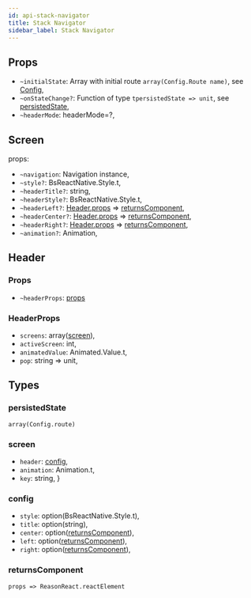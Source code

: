 ```yaml
---
id: api-stack-navigator
title: Stack Navigator
sidebar_label: Stack Navigator
---
```


## Props

* `~initialState`: Array with initial route `array(Config.Route name)`, see [Config](get-started.html#usage),
* `~onStateChange?`: Function of type `tpersistedState => unit`, see [persistedState](api-stack-navigator.html#persistedstate),
* `~headerMode`: headerMode=?,

## Screen

props:

* `~navigation`: Navigation instance,
* `~style?`: BsReactNative.Style.t,
* `~headerTitle?`: string,
* `~headerStyle?`: BsReactNative.Style.t,
* `~headerLeft?`: [Header.props](api-stack-navigator.html#header) => [returnsComponent](api-stack-navigator.html#returnscomponent),
* `~headerCenter?`: [Header.props](api-stack-navigator.html#header) => [returnsComponent](api-stack-navigator.html#returnscomponent),
* `~headerRight?`: [Header.props](api-stack-navigator.html#header) => [returnsComponent](api-stack-navigator.html#returnscomponent),
* `~animation?`: Animation,

## Header

### Props

* `~headerProps`: [props](api-stack-navigator.html#headerprops)

### HeaderProps

* `screens`: array([screen](api-stack-navigator.html#screen)),
* `activeScreen`: int,
* `animatedValue`: Animated.Value.t,
* `pop`: string => unit,

## Types

### persistedState

`array(Config.route)`

### screen

* `header`: [config](api-stack-navigator.html#config),
* `animation`: Animation.t,
* `key`: string,
  }

### config

* `style`: option(BsReactNative.Style.t),
* `title`: option(string),
* `center`: option([returnsComponent](api-stack-navigator.html#returnscomponent)),
* `left`: option([returnsComponent](api-stack-navigator.html#returnscomponent)),
* `right`: option([returnsComponent](api-stack-navigator.html#returnscomponent)),

### returnsComponent

`props => ReasonReact.reactElement`
